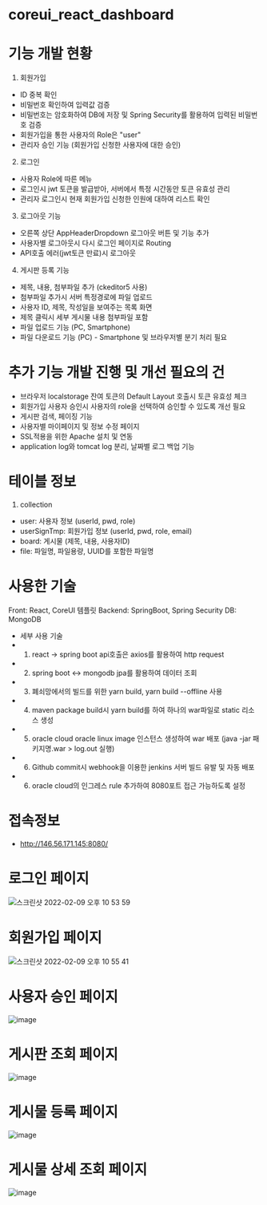 # coreui_react_dashboard
# 기능 개발 현황
1) 회원가입 
- ID 중복 확인
- 비밀번호 확인하여 입력값 검증
- 비밀번호는 암호화하여 DB에 저장 및 Spring Security를 활용하여 입력된 비밀번호 검증
- 회원가입을 통한 사용자의 Role은 "user"
- 관리자 승인 기능 (회원가입 신청한 사용자에 대한 승인)
2) 로그인
- 사용자 Role에 따른 메뉴
- 로그인시 jwt 토큰을 발급받아, 서버에서 특정 시간동안 토큰 유효성 관리
- 관리자 로그인시 현재 회원가입 신청한 인원에 대하여 리스트 확인
3) 로그아웃 기능
- 오른쪽 상단 AppHeaderDropdown 로그아웃 버튼 및 기능 추가
- 사용자별 로그아웃시 다시 로그인 페이지로 Routing
- API호출 에러(jwt토큰 만료)시 로그아웃
4) 게시판 등록 기능
- 제목, 내용, 첨부파일 추가 (ckeditor5 사용)
- 첨부파일 추가시 서버 특정경로에 파일 업로드
- 사용자 ID, 제목, 작성일을 보여주는 목록 화면
- 제목 클릭시 세부 게시물 내용 첨부파일 포함 
- 파일 업로드 기능 (PC, Smartphone)
- 파일 다운로드 기능 (PC) - Smartphone 및 브라우저별 분기 처리 필요
# 추가 기능 개발 진행 및 개선 필요의 건
- 브라우저 localstorage 잔여 토큰의 Default Layout 호출시 토큰 유효성 체크
- 회원가입 사용자 승인시 사용자의 role을 선택하여 승인할 수 있도록 개선 필요
- 게시판 검색, 페이징 기능
- 사용자별 마이페이지 및 정보 수정 페이지
- SSL적용을 위한 Apache 설치 및 연동
- application log와 tomcat log 분리, 날짜별 로그 백업 기능
# 테이블 정보
1) collection
- user: 사용자 정보 (userId, pwd, role)
- userSignTmp: 회원가입 정보 (userId, pwd, role, email)
- board: 게시물 (제목, 내용, 사용자ID)
- file: 파일명, 파일용량, UUID를 포함한 파일명
# 사용한 기술
Front: React, CoreUI 템플릿
Backend: SpringBoot, Spring Security
DB: MongoDB 
- 세부 사용 기술
- 1) react -> spring boot api호출은 axios를 활용하여 http request
- 2) spring boot <-> mongodb jpa를 활용하여 데이터 조회
- 3) 폐쇠망에서의 빌드를 위한 yarn build, yarn build --offline 사용
- 4) maven package build시 yarn build를 하여 하나의 war파일로 static 리소스 생성
- 5) oracle cloud oracle linux image 인스턴스 생성하여 war 배포 (java -jar 패키지명.war > log.out 실행)
- 6) Github commit시 webhook을 이용한 jenkins 서버 빌드 유발 및 자동 배포
- 6) oracle cloud의 인그레스 rule 추가하여 8080포트 접근 가능하도록 설정
# 접속정보
- http://146.56.171.145:8080/
# 로그인 페이지

![스크린샷 2022-02-09 오후 10 53 59](https://user-images.githubusercontent.com/60498178/153215164-f0ab9914-f90f-4a4b-bb32-b7c097192b27.png)
# 회원가입 페이지

![스크린샷 2022-02-09 오후 10 55 41](https://user-images.githubusercontent.com/60498178/153215432-bb0dfe99-e5e8-4bcb-a4f2-f0a80e4ae585.png)
# 사용자 승인 페이지

![image](https://user-images.githubusercontent.com/60498178/156915069-4251ae6b-7cc8-4393-86bc-dfec36cb25dc.png)
# 게시판 조회 페이지

![image](https://user-images.githubusercontent.com/60498178/156914955-27df68a1-b49a-4c84-978a-72ef8eae3b99.png)
# 게시물 등록 페이지

![image](https://user-images.githubusercontent.com/60498178/156915027-ae4b0235-cfb7-49a6-98e4-0f1d7c02b257.png)
# 게시물 상세 조회 페이지

![image](https://user-images.githubusercontent.com/60498178/156915040-58911c41-a4b5-4ad8-a16f-def9601a25aa.png)


